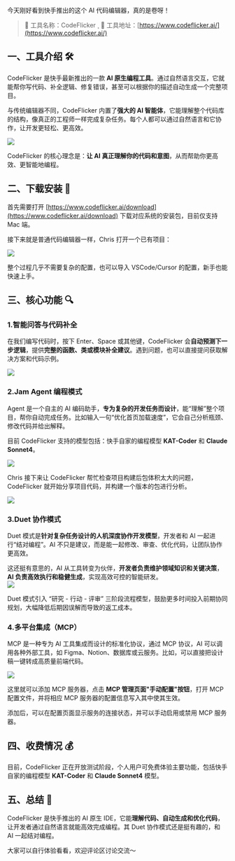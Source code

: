 今天刚好看到快手推出的这个 AI 代码编辑器，真的是卷呀！

> 🌟 工具名称：CodeFlicker
> ¸
> 🔗 工具地址：[https://www.codeflicker.ai/](https://www.codeflicker.ai/)

## 一、工具介绍 🛠️

CodeFlicker 是快手最新推出的一款 **AI 原生编程工具**。通过自然语言交互，它就能帮你写代码、补全逻辑、修复错误，甚至可以根据你的描述自动生成一个完整项目。

与传统编辑器不同，CodeFlicker 内置了**强大的 AI 智能体**，它能理解整个代码库的结构，像真正的工程师一样完成复杂任务。每个人都可以通过自然语言和它协作，让开发更轻松、更高效。

![](https://cdn.nlark.com/yuque/0/2025/png/186051/1761402189380-be768cd4-d17b-4407-bcab-6f6d7865b5e9.png)

CodeFlicker 的核心理念是：**让 AI 真正理解你的代码和意图**，从而帮助你更高效、更智能地编程。

## 二、下载安装 🚀

首先需要打开 [https://www.codeflicker.ai/download](https://www.codeflicker.ai/download) 下载对应系统的安装包，目前仅支持 Mac 端。

接下来就是普通代码编辑器一样，Chris 打开一个已有项目：

![](https://cdn.nlark.com/yuque/0/2025/png/186051/1761402737068-ce54151a-53fa-4dbe-bd39-a602e468b7e8.png)

整个过程几乎不需要复杂的配置，也可以导入 VSCode/Cursor 的配置，新手也能快速上手。

## 三、核心功能 🔍

### 1.智能问答与代码补全

在我们编写代码时，按下 Enter、Space 或其他键，CodeFlicker 会**自动预测下一步逻辑**，提供**完整的函数、类或模块补全建议**。遇到问题，也可以直接提问获取解决方案和代码示例。

![](https://cdn.nlark.com/yuque/0/2025/png/186051/1761403058552-0dbb4379-d569-4a8f-810a-4c9c1a73b006.png)

### 2.Jam Agent 编程模式

Agent 是一个自主的 AI 编码助手，**专为复杂的开发任务而设计**，能“理解”整个项目，帮你自动完成任务。比如输入一句“优化首页加载速度”，它会自己分析瓶颈、修改代码并给出解释。

目前 CodeFlicker 支持的模型包括：快手自家的编程模型 **KAT-Coder** 和 **Claude Sonnet4**。

![](https://cdn.nlark.com/yuque/0/2025/png/186051/1761403384164-cd2d8c8b-1d9a-48c0-a714-f1487010c27b.png)

Chris 接下来让 CodeFlicker 帮忙检查项目构建后包体积太大的问题，CodeFlicker 就开始分享项目代码，并构建一个版本的包进行分析。

![](https://cdn.nlark.com/yuque/0/2025/png/186051/1761403719233-801d2dc9-50fe-4e28-8081-58e61cda1515.png)

### 3.Duet 协作模式

Duet 模式是**针对复杂任务设计的人机深度协作开发模型**，开发者和 AI 一起进行“结对编程”。AI 不只是建议，而是能一起修改、审查、优化代码，让团队协作更高效。

这还挺有意思的，AI 从工具转变为伙伴，**开发者负责维护领域知识和关键决策**，**AI 负责高效执行和稳健生成**，实现高效可控的智能研发。  
![](https://cdn.nlark.com/yuque/0/2025/png/186051/1761404540880-15395215-7524-42f4-892f-d42cb268bceb.png)

Duet 模式引入 “研究 - 行动 - 评审” 三阶段流程模型，鼓励更多时间投入前期协同规划，大幅降低后期因误解而导致的返工成本。

### 4.多平台集成（MCP）

MCP 是一种专为 AI 工具集成而设计的标准化协议，通过 MCP 协议，AI 可以调用各种外部工具，如 Figma、Notion、数据库或云服务。比如，可以直接把设计稿一键转成高质量前端代码。

![](https://cdn.nlark.com/yuque/0/2025/png/186051/1761403977023-007a17fe-63a1-4042-98a5-4eaaec2182fe.png)

这里就可以添加 MCP 服务器，点击 **MCP 管理页面"手动配置"按钮**，打开 MCP 配置文件，并将相应 MCP 服务器的配置信息写入其中使其生效。

添加后，可以在配置页面显示服务的连接状态，并可以手动启用或禁用 MCP 服务器。

## 四、收费情况 💰

目前，CodeFlicker 正在开放测试阶段，个人用户可免费体验主要功能，包括快手自家的编程模型 **KAT-Coder** 和 **Claude Sonnet4** 模型。

## 五、总结 📝

CodeFlicker 是快手推出的 AI 原生 IDE，它能**理解代码、自动生成和优化代码**，让开发者通过自然语言就能高效完成编程。其 Duet 协作模式还是挺有趣的，和 AI 一起结对编程。

大家可以自行体验看看，欢迎评论区讨论交流～
